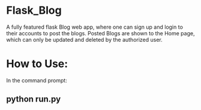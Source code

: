 # Flask_Blog
A fully featured flask Blog web app, where one can sign up and login to their accounts to post the blogs. Posted Blogs are shown to the Home page, which can only be updated and deleted by the authorized user.

# How to Use:
In the command prompt: 

## python run.py 
